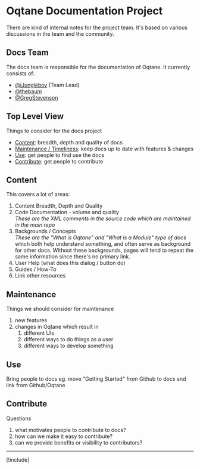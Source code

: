 ﻿# Oqtane Documentation Project

There are kind of internal notes for the project team.
It's based on various discussions in the team and the community.

## Docs Team

The docs team is responsible for the documentation of Oqtane.
It currently consists of:

* [@iJungleboy](https://github.com/iJungleboy) (Team Lead)
* [@thebaum](https://github.com/thabaum)
* [@GregStevenson](https://github.com/GregStevenson)

## Top Level View

Things to consider for the docs project

* [Content](#content): breadth, depth and quality of docs
* [Maintenance / Timeliness](#maintenance): keep docs up to date with features & changes
* [Use](#use): get people to find use the docs
* [Contribute](#contribute): get people to contribute

## Content

This covers a lot of areas:

1. Content Breadth, Depth and Quality
1. Code Documentation - volume and quality  
   _These are the XML comments in the source code which are maintained in the main repo_
1. Backgrounds / Concepts  
   _These are the "What is Oqtane" and "What is a Module" type of docs_
   which both help understand something, and often serve as background for other docs.
   Without these backgrounds, pages will tend to repeat the same information since there's no primary link.
1. User Help (what does this dialog / button do)
1. Guides / How-To
1. Link other resources

## Maintenance

Things we should consider for maintenance

1. new features
1. changes in Oqtane which result in
    1. different UIs
    1. different ways to do things as a user
    1. different ways to develop something

## Use

Bring people to docs
eg. move "Getting Started" from Github to docs and link from Github/Oqtane

## Contribute

Questions

1. what motivates people to contribute to docs?
1. how can we make it easy to contribute?
1. can we provide benefits or visibility to contributors?


---

[!include[](~/shared/authors/iJungleboy/_attribution.md)]
